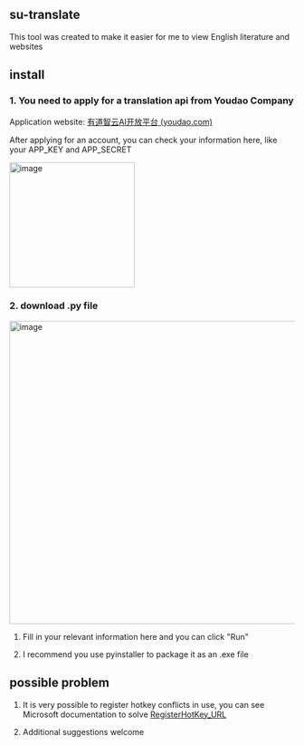 ## su-translate

This tool was created to make it easier for me to view English literature and websites



## install
### 1. You need to apply for a translation api from Youdao Company

Application website: [有道智云AI开放平台 (youdao.com)](https://ai.youdao.com/)

After applying for an account, you can check your information here, like your APP_KEY and APP_SECRET

<img width="221" alt="image" src="https://github.com/Little-slash/su-translate/assets/99393204/ea047976-ec21-4af0-924f-fd72197b7140">



### 2. download .py file
<img width="535" alt="image" src="https://github.com/Little-slash/su-translate/assets/99393204/5c36a73a-e48b-4cea-9640-c4daf89896fa">

1. Fill in your relevant information here and you can click "Run"


2. I recommend you use pyinstaller to package it as an .exe file

## possible problem

1. It is very possible to register hotkey conflicts in use, you can see Microsoft documentation to solve
    [RegisterHotKey_URL](https://learn.microsoft.com/zh-cn/windows/win32/api/winuser/nf-winuser-registerhotkey)

3. Additional suggestions welcome
